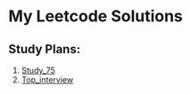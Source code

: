 # My Leetcode Solutions

## Study Plans:
1. [Study_75](https://leetcode.com/studyplan/leetcode-75/)
2. [Top_interview](https://leetcode.com/studyplan/top-interview-150/)

